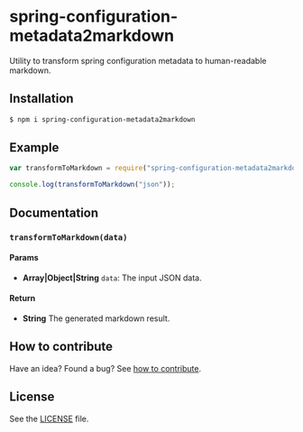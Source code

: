 
















# spring-configuration-metadata2markdown

Utility to transform spring configuration metadata to human-readable markdown.




## Installation

```sh
$ npm i spring-configuration-metadata2markdown
```









## Example






```js
var transformToMarkdown = require("spring-configuration-metadata2markdown");

console.log(transformToMarkdown("json"));

```






## Documentation





### `transformToMarkdown(data)`

#### Params
- **Array|Object|String** `data`: The input JSON data.

#### Return
- **String** The generated markdown result.






## How to contribute
Have an idea? Found a bug? See [how to contribute][contributing].



## License
See the [LICENSE][license] file.


[license]: /LICENSE
[contributing]: /CONTRIBUTING.md
[docs]: /DOCUMENTATION.md
